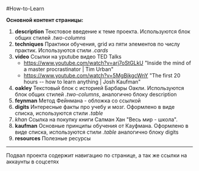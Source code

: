 #How-to-Learn

**Основной контент страницы:**

1. **description**
   Текстовое введение к теме проекта. Используются блок общих стилей _.two-columns_
2. **techniques**
   Практики обучения, grid из пяти элементов по числу практик. Используются стили _.cards_
3. **video**
   Ссылки на yputube видео TED Talks
   - https://www.youtube.com/watch?v=arj7oStGLkU "Inside the mind of a master procrastinator | Tim Urban"
   - https://www.youtube.com/watch?v=5MgBikgcWnY "The first 20 hours -- how to learn anything | Josh Kaufman"
4. **oakley**
   Текстовый блок с историей Барбары Оакли.
   Используются блок общих стилей _.two-columns_, аналогично блоку description
5. **feynman**
   Метод Фейнмана - обложка со ссылкой
6. **digits**
   Интересные факты про учебу и мозг. Оформлено в виде списка, используются стили _.table_
7. _khan_
   Ссылка на покупку книги Салман Хан "Весь мир - школа".
8. **kaufman**
   Основные принципы обучения от Кауфмана. Оформлено в виде списка, используются стили _.table_ аналогично блоку digits
9. **resources**
   Полезные ресурсы

---

Подвал проекта содержит навигацию по странице, а так же ссылки на аккаунты в соцсетях
